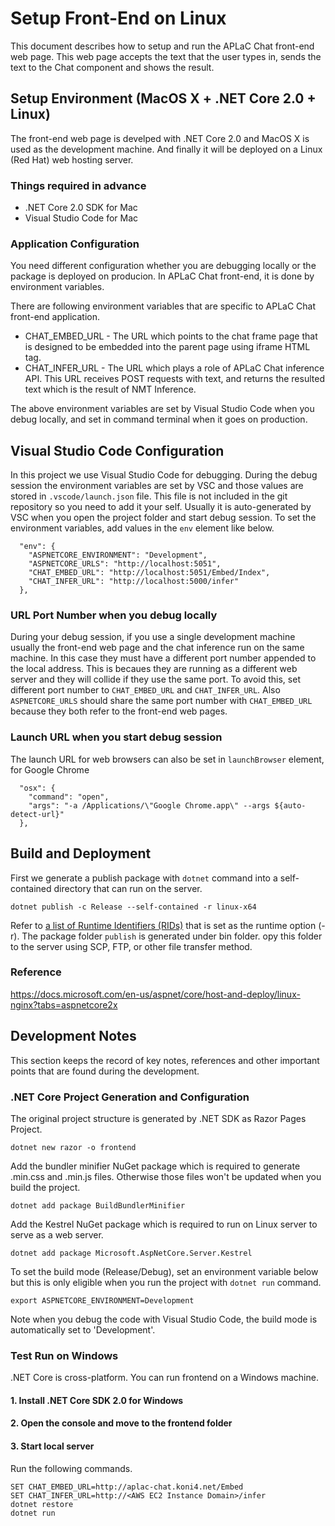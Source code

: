 # Setup Front-End on Linux
This document describes how to setup and run the APLaC Chat front-end web page. This web page accepts the text that the user types in, sends the text to the Chat component and shows the result.

## Setup Environment (MacOS X + .NET Core 2.0 + Linux)
The front-end web page is develped with .NET Core 2.0 and MacOS X is used as the development machine. And finally it will be deployed on a Linux (Red Hat) web hosting server.

### Things required in advance
* .NET Core 2.0 SDK for Mac
* Visual Studio Code for Mac

### Application Configuration
You need different configuration whether you are debugging locally or the package is deployed on producion. In APLaC Chat front-end, it is done by environment variables.

There are following environment variables that are specific to APLaC Chat front-end application.
* CHAT_EMBED_URL - The URL which points to the chat frame page that is designed to be embedded into the parent page using iframe HTML tag.
* CHAT_INFER_URL - The URL which plays a role of APLaC Chat inference API. This URL receives POST requests with text, and returns the resulted text which is the result of NMT Inference.

The above environment variables are set by Visual Studio Code when you debug locally, and set in command terminal when it goes on production.

## Visual Studio Code Configuration
In this project we use Visual Studio Code for debugging. During the debug session the environment variables are set by VSC and those values are stored in `.vscode/launch.json` file. This file is not included in the git repository so you need to add it your self. Usually it is auto-generated by VSC when you open the project folder and start debug session. 
To set the environment variables, add values in the `env` element like below.
```
  "env": {
    "ASPNETCORE_ENVIRONMENT": "Development",
    "ASPNETCORE_URLS": "http://localhost:5051",
    "CHAT_EMBED_URL": "http://localhost:5051/Embed/Index",
    "CHAT_INFER_URL": "http://localhost:5000/infer"
  },
```

### URL Port Number when you debug locally
During your debug session, if you use a single development machine usually the front-end web page and the chat inference run on the same machine. In this case they must have a different port number appended to the local address. This is becaues they are running as a different web server and they will collide if they use the same port. To avoid this, set different port number to `CHAT_EMBED_URL` and `CHAT_INFER_URL`. Also `ASPNETCORE_URLS` should share the same port number with `CHAT_EMBED_URL` because they both refer to the front-end web pages.

### Launch URL when you start debug session
The launch URL for web browsers can also be set in `launchBrowser` element, for Google Chrome
```
  "osx": {
    "command": "open",
    "args": "-a /Applications/\"Google Chrome.app\" --args ${auto-detect-url}"
  },
```

## Build and Deployment
First we generate a publish package with ```dotnet``` command into a self-contained directory that can run on the server.
```
dotnet publish -c Release --self-contained -r linux-x64
```
Refer to [a list of Runtime Identifiers (RIDs)](https://docs.microsoft.com/en-us/dotnet/core/rid-catalog#linux-rids) that is set as the runtime option (-r).
The package folder ```publish``` is generated under bin folder. opy this folder to the server using SCP, FTP, or other file transfer method.


### Reference
https://docs.microsoft.com/en-us/aspnet/core/host-and-deploy/linux-nginx?tabs=aspnetcore2x

## Development Notes
This section keeps the record of key notes, references and other important points that are found during the development.

### .NET Core Project Generation and Configuration
The original project structure is generated by .NET SDK as Razor Pages Project.
```
dotnet new razor -o frontend
```
Add the bundler minifier NuGet package which is required to generate .min.css and .min.js files. Otherwise those files won't be updated when you build the project.
```
dotnet add package BuildBundlerMinifier
```
Add the Kestrel NuGet package which is required to run on Linux server to serve as a web server.
```
dotnet add package Microsoft.AspNetCore.Server.Kestrel
```
To set the build mode (Release/Debug), set an environment variable below but this is only eligible when you run the project with `dotnet run` command.
```
export ASPNETCORE_ENVIRONMENT=Development
```
Note when you debug the code with Visual Studio Code, the build mode is automatically set to 'Development'.

### Test Run on Windows
.NET Core is cross-platform. You can run frontend on a Windows machine.
#### 1. Install .NET Core SDK 2.0 for Windows
#### 2. Open the console and move to the frontend folder
#### 3. Start local server
Run the following commands.
```
SET CHAT_EMBED_URL=http://aplac-chat.koni4.net/Embed
SET CHAT_INFER_URL=http://<AWS EC2 Instance Domain>/infer
dotnet restore
dotnet run
```
